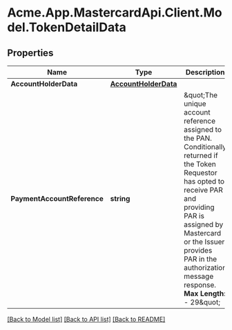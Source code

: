 
# Acme.App.MastercardApi.Client.Model.TokenDetailData

## Properties

Name | Type | Description | Notes
------------ | ------------- | ------------- | -------------
**AccountHolderData** | [**AccountHolderData**](AccountHolderData.md) |  | [optional] 
**PaymentAccountReference** | **string** | \&quot;The unique account reference assigned to the PAN. Conditionally returned if the Token Requestor has opted to receive PAR and providing PAR is assigned by Mastercard or the Issuer provides PAR in the authorization message response.    __Max Length:__ - 29\&quot;  | [optional] 

[[Back to Model list]](../README.md#documentation-for-models)
[[Back to API list]](../README.md#documentation-for-api-endpoints)
[[Back to README]](../README.md)

